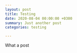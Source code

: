 ```yaml
---
layout: post
title: Testing
date: 2020-08-04 00:00:00 +0300
summary: Just another post
categories: testing

---
```

What a post